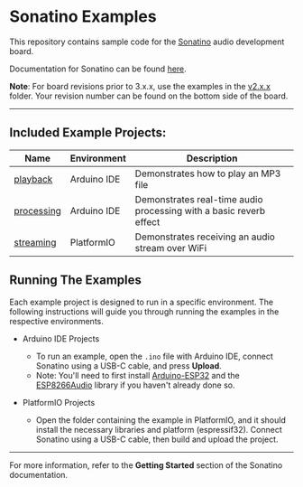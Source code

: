 # Sonatino Examples

This repository contains sample code for the [Sonatino](https://sonatino.com) audio development board.

Documentation for Sonatino can be found [here](https://sonatino.com/docs).

**Note**: For board revisions prior to 3.x.x, use the examples in the [v2.x.x](v2.x.x/) folder. Your revision number can be found on the bottom side of the board.

---

## Included Example Projects:

| Name                      | Environment | Description                                                        |
| ------------------------- | ----------- | ------------------------------------------------------------------ |
| [playback](playback/)     | Arduino IDE | Demonstrates how to play an MP3 file                               |
| [processing](processing/) | Arduino IDE | Demonstrates real-time audio processing with a basic reverb effect |
| [streaming](streaming/)   | PlatformIO  | Demonstrates receiving an audio stream over WiFi                   |

## Running The Examples

Each example project is designed to run in a specific environment. The following instructions will guide you through running the examples in the respective environments.


- Arduino IDE Projects
  - To run an example, open the `.ino` file with Arduino IDE, connect Sonatino using a USB-C cable, and press **Upload**.
  - Note: You'll need to first install [Arduino-ESP32](https://docs.espressif.com/projects/arduino-esp32/en/latest/installing.html#installing-using-arduino-ide) and the [ESP8266Audio](https://github.com/earlephilhower/ESP8266Audio) library if you haven't already done so.

- PlatformIO Projects
  - Open the folder containing the example in PlatformIO, and it should install the necessary libraries and platform (espressif32). Connect Sonatino using a USB-C cable, then build and upload the project.

---

For more information, refer to the **Getting Started** section of the Sonatino documentation.
